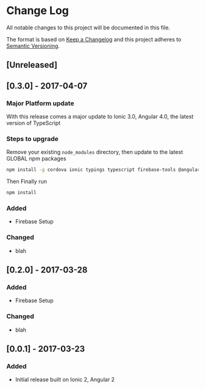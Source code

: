 # Change Log
All notable changes to this project will be documented in this file.

The format is based on [Keep a Changelog](http://keepachangelog.com/)
and this project adheres to [Semantic Versioning](http://semver.org/).

## [Unreleased]

<a name="0.3.0"></a>
## [0.3.0] - 2017-04-07
### Major Platform update
With this release comes a major update to Ionic 3.0, Angular 4.0, the latest version of TypeScript

### Steps to upgrade
Remove your existing `node_modules` directory, then update to the latest GLOBAL npm packages

```sh
npm install -g cordova ionic typings typescript firebase-tools @angular/cli
```

Then Finally run
```sh
npm install
```

### Added
- Firebase Setup

### Changed
- blah

## [0.2.0] - 2017-03-28
### Added
- Firebase Setup

### Changed
- blah

<a name="0.1.0"></a>
## [0.0.1] - 2017-03-23
### Added
- Initial release built on Ionic 2, Angular 2
